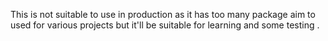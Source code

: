 This is not suitable to use in production as it has too many package aim to used for various projects but it'll be suitable for learning and some testing . 
